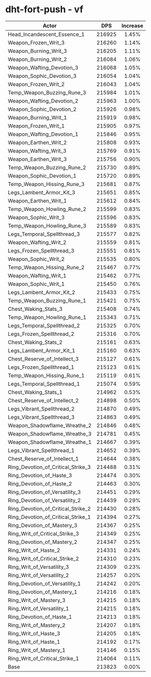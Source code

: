 # dht-fort-push - vf
| Actor | DPS | Increase |
|---|:---:|:---:|
|Head_Incandescent_Essence_1|216925|1.45%|
|Weapon_Frozen_Writ_3|216260|1.14%|
|Weapon_Burning_Writ_3|216205|1.11%|
|Weapon_Burning_Writ_2|216084|1.06%|
|Weapon_Wafting_Devotion_3|216068|1.05%|
|Weapon_Sophic_Devotion_3|216054|1.04%|
|Weapon_Frozen_Writ_2|216043|1.04%|
|Temp_Weapon_Buzzing_Rune_3|215984|1.01%|
|Weapon_Wafting_Devotion_2|215963|1.00%|
|Weapon_Sophic_Devotion_2|215926|0.98%|
|Weapon_Burning_Writ_1|215919|0.98%|
|Weapon_Frozen_Writ_1|215905|0.97%|
|Weapon_Wafting_Devotion_1|215846|0.95%|
|Weapon_Earthen_Writ_2|215808|0.93%|
|Weapon_Wafting_Writ_3|215769|0.91%|
|Weapon_Earthen_Writ_3|215756|0.90%|
|Temp_Weapon_Buzzing_Rune_2|215730|0.89%|
|Weapon_Sophic_Devotion_1|215720|0.89%|
|Temp_Weapon_Hissing_Rune_3|215681|0.87%|
|Legs_Lambent_Armor_Kit_3|215651|0.85%|
|Weapon_Earthen_Writ_1|215612|0.84%|
|Temp_Weapon_Howling_Rune_2|215599|0.83%|
|Weapon_Sophic_Writ_3|215596|0.83%|
|Temp_Weapon_Howling_Rune_3|215589|0.83%|
|Legs_Temporal_Spellthread_3|215577|0.82%|
|Weapon_Wafting_Writ_2|215559|0.81%|
|Legs_Frozen_Spellthread_3|215551|0.81%|
|Weapon_Sophic_Writ_2|215535|0.80%|
|Temp_Weapon_Hissing_Rune_2|215467|0.77%|
|Weapon_Wafting_Writ_1|215462|0.77%|
|Weapon_Sophic_Writ_1|215450|0.76%|
|Legs_Lambent_Armor_Kit_2|215433|0.75%|
|Temp_Weapon_Buzzing_Rune_1|215421|0.75%|
|Chest_Waking_Stats_3|215408|0.74%|
|Temp_Weapon_Howling_Rune_1|215343|0.71%|
|Legs_Temporal_Spellthread_2|215325|0.70%|
|Legs_Frozen_Spellthread_2|215316|0.70%|
|Chest_Waking_Stats_2|215161|0.63%|
|Legs_Lambent_Armor_Kit_1|215160|0.63%|
|Chest_Reserve_of_Intellect_3|215127|0.61%|
|Legs_Frozen_Spellthread_1|215123|0.61%|
|Temp_Weapon_Hissing_Rune_1|215119|0.61%|
|Legs_Temporal_Spellthread_1|215074|0.59%|
|Chest_Waking_Stats_1|214962|0.53%|
|Chest_Reserve_of_Intellect_2|214898|0.50%|
|Legs_Vibrant_Spellthread_2|214870|0.49%|
|Legs_Vibrant_Spellthread_3|214863|0.49%|
|Weapon_Shadowflame_Wreathe_2|214846|0.48%|
|Weapon_Shadowflame_Wreathe_3|214781|0.45%|
|Weapon_Shadowflame_Wreathe_1|214667|0.39%|
|Legs_Vibrant_Spellthread_1|214652|0.39%|
|Chest_Reserve_of_Intellect_1|214644|0.38%|
|Ring_Devotion_of_Critical_Strike_3|214488|0.31%|
|Ring_Devotion_of_Haste_3|214474|0.30%|
|Ring_Devotion_of_Haste_2|214463|0.30%|
|Ring_Devotion_of_Versatility_3|214451|0.29%|
|Ring_Devotion_of_Versatility_2|214439|0.29%|
|Ring_Devotion_of_Critical_Strike_2|214430|0.28%|
|Ring_Devotion_of_Critical_Strike_1|214394|0.27%|
|Ring_Devotion_of_Mastery_3|214367|0.25%|
|Ring_Writ_of_Critical_Strike_3|214349|0.25%|
|Ring_Devotion_of_Mastery_2|214347|0.25%|
|Ring_Writ_of_Haste_2|214331|0.24%|
|Ring_Writ_of_Critical_Strike_2|214310|0.23%|
|Ring_Writ_of_Versatility_3|214309|0.23%|
|Ring_Writ_of_Versatility_2|214257|0.20%|
|Ring_Devotion_of_Versatility_1|214242|0.20%|
|Ring_Devotion_of_Mastery_1|214216|0.18%|
|Ring_Writ_of_Mastery_3|214215|0.18%|
|Ring_Writ_of_Versatility_1|214215|0.18%|
|Ring_Devotion_of_Haste_1|214213|0.18%|
|Ring_Writ_of_Mastery_2|214207|0.18%|
|Ring_Writ_of_Haste_3|214205|0.18%|
|Ring_Writ_of_Haste_1|214192|0.17%|
|Ring_Writ_of_Mastery_1|214146|0.15%|
|Ring_Writ_of_Critical_Strike_1|214064|0.11%|
|Base|213823|0.00%|
